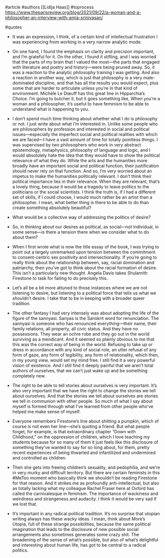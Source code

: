 #article 
#authors [[Lidija Haas]]
#toprocess 
https://www.theparisreview.org/blog/2021/09/22/a-woman-and-a-philosopher-an-interview-with-amia-srinivasan/

#quotes 
* It was an expression, I think, of a certain kind of intellectual frustration I was experiencing from working in a very narrow analytic mode.

* On one hand, I found the emphasis on clarity and precision important, and I’m grateful for it. On the other, I found it stifling, and I was worried that the parts of my brain that I valued the most—the parts that engaged with literature and poetry and history—were being pruned away. So, it was a reaction to the analytic philosophy training I was getting. And also a reaction in another way, which is just that philosophy is a very male-dominated discipline, and that has all the results you would expect, plus some that are harder to articulate unless you’re in that kind of environment. Michèle Le Dœuff has this great line in Hipparchia’s Choice. I’m going to butcher it, but it goes something like, When you’re a woman and a philosopher, it’s useful to have feminism to be able to understand what is happening to you.

* I don’t spend much time thinking about whether what I do is philosophy or not. I just write about what I’m interested in. Unlike some people who are philosophers by profession and interested in social and political issues—especially the imperfect social and political realities with which we are faced—I have a vast amount of time for totally pointless things. I was supervised by two philosophers who work in very abstract epistemology, metaphysics, philosophy of language and logic, and I would absolutely hate the idea that they would have to show the political relevance of what they do. While the arts and the humanities more broadly have an important social and political function, their justification should never rely on that function. And so, I’m very worried about an impetus to make the humanities politically relevant. I don’t think their political importance lies in their relevance. When they are relevant, that’s a lovely thing, because it would be a tragedy to leave politics to the politicians or the social scientists.  I think the truth is, if I had a different set of skills, if I could choose, I would much rather be an artist than a philosopher. I mean, what better thing is there to be able to do than create something absolutely beautiful?

* What would be a collective way of addressing the politics of desire?

* So, in thinking about our desires as political, as social—not individual, in some sense—is there a tension there when we consider what to do about them?

* When I first wrote what is now the title essay of the book, I was trying to point out a largely unremarked upon tension between the commitment to consent-centric sex positivity and intersectionality. If you’re going to really think about the relationship between, say, racial domination and patriarchy, then you’ve got to think about the racial formation of desire. This isn’t a particularly new thought. Angela Davis takes Shulamith Firestone to task for failing to do precisely this.

* Let’s all be a bit more attuned to those instances where we are not listening to desire, but listening to a political force that tells us what we shouldn’t desire. I take that to be in keeping with a broader queer tradition.

* The other fantasy I had very intensely was about adopting the life of the figure of the sannyasi. Sanyas is the Sanskrit word for renunciation. The sannyasi is someone who has renounced everything—their name, their family relations, all property, all civic status. And they have no possessions. They wear an ochre robe and they go out in the world surviving as a mendicant. And it seemed so plainly obvious to me that this was the correct way of being in the world. Refusing to take up or dress in accordance with any kind of social role, an utter refusal of any form of gaze, any form of legibility, any form of relationality, which then, in my young view, would set my mind free. I still find it a very powerful vision of existence. And I still find it deeply painful that we aren’t total authors of ourselves, that we can’t just wake up and be something completely new.

* The right to be able to tell stories about ourselves is very important. It’s also very important that we have the right to change the stories we tell about ourselves. And that the stories we tell about ourselves are stories we tell in communion with other people. So much of what I say about myself is formed through what I’ve learned from other people who’ve helped me make sense of myself.

* Everyone remembers Firestone’s line about shitting a pumpkin, which of course is not even her line—she’s quoting a friend. But what people forget, for example, is that extraordinary chapter “Down with Childhood,” on the oppression of children, which I love teaching my students because for so many of them it just feels like this disclosure of something they’ve wanted to say for so long about, for them, pretty recent experiences of being thwarted and infantilized and undermined and controlled as children.

* Then she gets into freeing children’s sexuality, and pedophilia, and we’re in very murky and difficult territory. But there are certain feminists in this #MeToo moment who basically think we shouldn’t be reading Firestone for that reason. And it strikes me as profoundly anti-intellectual, but also as totally lacking what my colleague Rachel Fraser here at Oxford has called the carnivalesque in feminism. The importance of wackiness and weirdness and strangeness and audacity. I think it would be very sad if we lost that.

* It’s important in any radical political tradition. It’s no surprise that utopian writing always has these wacky ideas. I mean, think about More’s Utopia, full of these strange possibilities, because the same political imagination that leads to the disclosure of new possible social arrangements also sometimes generates some crazy shit. The broadening of the sense of what’s possible, but also of what’s delightful and interesting about human life, has got to be central to a radical politics.

